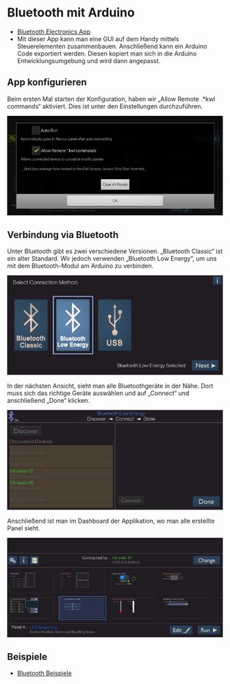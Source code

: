 # Bluetooth mit Arduino

* [Bluetooth Electronics App](https://play.google.com/store/apps/details?id=com.keuwl.arduinobluetooth)
* Mit dieser App kann man eine GUI auf dem Handy mittels Steuerelementen zusammenbauen. Anschließend kann ein Arduino Code exportiert werden. Diesen kopiert man sich in die Arduino Entwicklungsumgebung und wird dann angepasst.

## App konfigurieren

Beim ersten Mal starten der Konfiguration, haben wir „Allow Remote .*kwl commands“ aktiviert. Dies ist unter den Einstellungen durchzuführen.

![](./assets/bluetooth_1.png)

## Verbindung via Bluetooth

Unter Bluetooth gibt es zwei verschiedene Versionen. „Bluetooth Classic“ ist ein alter Standard. Wir jedoch verwenden „Bluetooth Low Energy“, um uns mit dem Bluetooth-Modul am Arduino zu verbinden.

![](./assets/bluetooth_2.png)

In der nächsten Ansicht, sieht man alle Bluetoothgeräte in der Nähe. Dort muss sich das richtige Geräte auswählen und auf „Connect“ und anschließend „Done“ klicken.

![](./assets/bluetooth_3.png)

Anschließend ist man im Dashboard der Applikation, wo man alle erstellte Panel sieht.

![](./assets/bluetooth_4.png)

## Beispiele

- [Bluetooth Beispiele](https://github.com/htlw-5ahit/matura-syt/tree/main/thema01-03/code/bluetooth/)
